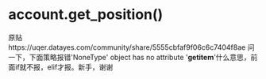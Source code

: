 # account.get_position()

原贴https://uqer.datayes.com/community/share/5555cbfaf9f06c6c7404f8ae
问一下，下面策略报错'NoneType' object has no attribute '__getitem__'什么意思，前面if就不报，elif才报。新手，谢谢
